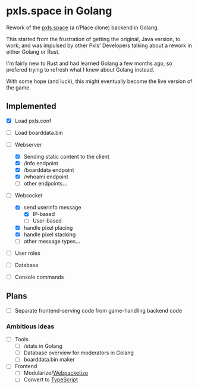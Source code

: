 # pxls.space in Golang

Rework of the [pxls.space](https://pxls.space) (a r/Place clone) backend in Golang.

This started from the frustration of getting the original, Java version, to work; and was impulsed by other Pxls' Developers talking about a rework in either Golang or Rust.

I'm fairly new to Rust and had learned Golang a few months ago, so prefered trying to refresh what I knew about Golang instead.

With some hope (and luck), this might eventually become the live version of the game.


## Implemented
- [x] Load pxls.conf
- [ ] Load boarddata.bin
- [ ] Webserver
	- [x] Sending static content to the client
	- [x] /info endpoint
	- [x] /boarddata endpoint
	- [x] /whoami endpoint
	- [ ] other endpoints...
- [ ] Websocket
	- [x] send userinfo message
		- [x] IP-based
		- [ ] User-based
	- [x] handle pixel placing
	- [x] handle pixel stacking
	- [ ] other message types...
- [ ] User roles
- [ ] Database
- [ ] Console commands


## Plans
- [ ] Separate frontend-serving code from game-handling backend code

### Ambitious ideas
- [ ] Tools
	- [ ] /stats in Golang
	- [ ] Database overview for moderators in Golang
	- [ ] boarddata.bin maker
- [ ] Frontend
	- [ ] Modularize/[Webpacketize](https://github.com/go-webpack/webpack)
	- [ ] Convert to [TypeScript](https://www.typescriptlang.org/)
